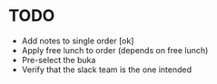 # TODO

* Add notes to single order [ok]
* Apply free lunch to order (depends on free lunch)
* Pre-select the buka
* Verify that the slack team is the one intended